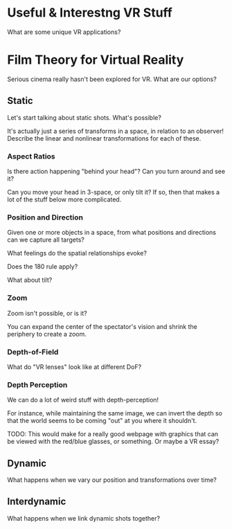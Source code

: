
# Useful & Interestng VR Stuff

What are some unique VR applications?

# Film Theory for Virtual Reality

Serious cinema really hasn't been explored for VR. What are our options?

## Static

Let's start talking about static shots. What's possible?

It's actually just a series of transforms in a space, in relation to an observer! Describe the linear and nonlinear transformations for each of these.

### Aspect Ratios

Is there action happening "behind your head"? Can you turn around and see it?

Can you move your head in 3-space, or only tilt it? If so, then that makes a lot of the stuff below more complicated.

### Position and Direction

Given one or more objects in a space, from what positions and directions can we capture all targets?

What feelings do the spatial relationships evoke?

Does the 180 rule apply?

What about tilt?

### Zoom

Zoom isn't possible, or is it?

You can expand the center of the spectator's vision and shrink the periphery to create a zoom.

### Depth-of-Field

What do "VR lenses" look like at different DoF?

### Depth Perception

We can do a lot of weird stuff with depth-perception!

For instance, while maintaining the same image, we can invert the depth so that the world seems to be coming "out" at you where it shouldn't.

TODO: This would make for a really good webpage with graphics that can be viewed with the red/blue glasses, or something. Or maybe a VR essay?

## Dynamic

What happens when we vary our position and transformations over time?

## Interdynamic

What happens when we link dynamic shots together?
